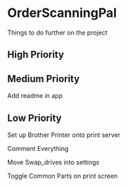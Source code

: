 # OrderScanningPal

Things to do further on the project

## High Priority


## Medium Priority

Add readme in app

## Low Priority

Set up Brother Printer onto print server

Comment Everything

Move Swap_drives into settings

Toggle Common Parts on print screen